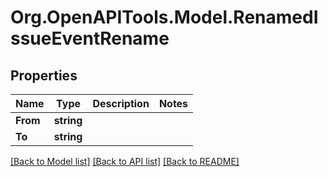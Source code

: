 # Org.OpenAPITools.Model.RenamedIssueEventRename

## Properties

Name | Type | Description | Notes
------------ | ------------- | ------------- | -------------
**From** | **string** |  | 
**To** | **string** |  | 

[[Back to Model list]](../README.md#documentation-for-models) [[Back to API list]](../README.md#documentation-for-api-endpoints) [[Back to README]](../README.md)


